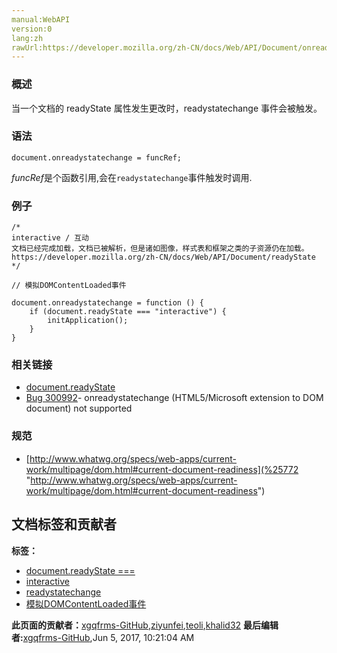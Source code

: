 ```yaml
---
manual:WebAPI
version:0
lang:zh
rawUrl:https://developer.mozilla.org/zh-CN/docs/Web/API/Document/onreadystatechange
---
```





### 概述<a name="Summary"></a>


当一个文档的 readyState 属性发生更改时，readystatechange 事件会被触发。


### 语法<a name="语法"></a>

```
document.onreadystatechange = funcRef;
```


*funcRef*是个函数引用,会在`readystatechange`事件触发时调用.


### 例子<a name="例子"></a>

```
/*
interactive / 互动
文档已经完成加载，文档已被解析，但是诸如图像，样式表和框架之类的子资源仍在加载。
https://developer.mozilla.org/zh-CN/docs/Web/API/Document/readyState
​​​​​​​*/

// 模拟DOMContentLoaded事件

document.onreadystatechange = function () {
    if (document.readyState === "interactive") {
        initApplication();
    }
}
```

### 相关链接<a name="相关链接"></a>

* [document.readyState](%25838 "zh-cn/DOM/document.readyState")
* [Bug 300992](%25839 "https://bugzilla.mozilla.org/show_bug.cgi?id=300992")- onreadystatechange (HTML5/Microsoft extension to DOM document) not supported

### 规范<a name="规范"></a>

* [http://www.whatwg.org/specs/web-apps/current-work/multipage/dom.html#current-document-readiness](%25772 "http://www.whatwg.org/specs/web-apps/current-work/multipage/dom.html#current-document-readiness")



## 文档标签和贡献者
**标签：**
* [document.readyState ===](%25840 "")
* [interactive](%25841 "")
* [readystatechange](%25842 "")
* [模拟DOMContentLoaded事件](%25843 "")

**此页面的贡献者：**[xgqfrms-GitHub](%57 ""),[ziyunfei](%61 ""),[teoli](%160 ""),[khalid32](%10688 "")
**最后编辑者:**[xgqfrms-GitHub](%57 ""),<time>Jun 5, 2017, 10:21:04 AM</time>


